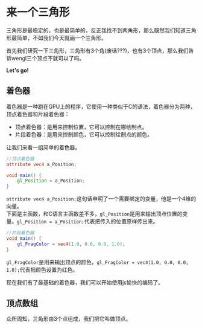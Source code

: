 # 来一个三角形

三角形是最稳定的，也是最简单的，反正我找不到两角形，那么既然我们知道三角形最简单，不如我们今天就画一个三角形。

首先我们研究一下三角形，三角形有3个角(废话???)，也有3个顶点，那么我们告诉wengl三个顶点不就可以了吗。

**Let's go!**

## 着色器

着色器是一种跑在GPU上的程序，它使用一种类似于C的语法，着色器分为两种，顶点着色器和片段着色器：  

- 顶点着色器：是用来控制位置，它可以控制在哪绘制点。  
- 片段着色器：是用来控制颜色，它可以控制绘制点的颜色。

让我们来看一组简单的着色器。

```glsl
//顶点着色器
attribute vec4 a_Position;

void main() {
    gl_Position = a_Position;
}
```
`attribute vec4 a_Position;`这句话申明了一个需要绑定的变量，他是一个4维的向量。  
下面是主函数，和C语言主函数差不多，`gl_Position`是用来输出顶点位置的变量。`gl_Position = a_Position;`代表把传入的位置原样传出来。

```glsl
//片段着色器
void main() {
    gl_FragColor = vec4(1.0, 0.0, 0.0, 1.0);
}
```

`gl_FragColor`是用来输出顶点的颜色，`gl_FragColor = vec4(1.0, 0.0, 0.0, 1.0);`代表把颜色设置为红色。

现在我们有了最基础的着色器，我们可以开始使用js愉快的编码了。

## 顶点数组

众所周知，三角形由3个点组成，我们把它叫做顶点。


